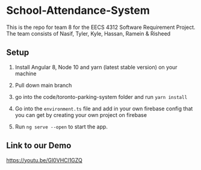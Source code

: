 # School-Attendance-System

This is the repo for team 8 for the EECS 4312 Software Requirement Project.
The team consists of Nasif, Tyler, Kyle, Hassan, Ramein & Risheed

## Setup

1) Install Angular 8, Node 10 and yarn (latest stable version) on your machine

2) Pull down main branch

3) go into the code/toronto-parking-system folder and run `yarn install`

4) Go into the `environment.ts` file and add in your own firebase config that you can get by creating your own project on firebase

4) Run `ng serve --open` to start the app.

## Link to our Demo

https://youtu.be/Gl0VHCl1GZQ
